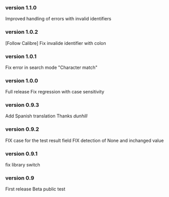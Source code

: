 ### version 1.1.0
Improved handling of errors with invalid identifiers

### version 1.0.2
[Follow Calibre] Fix invalide identifier with colon

### version 1.0.1
Fix error in search mode "Character match"

### version 1.0.0
Full release
Fix regression with case sensitivity

### version 0.9.3
Add Spanish translation
Thanks *dunhill*

### version 0.9.2
FIX case for the test result field
FIX detection of None and inchanged value

### version 0.9.1
fix library switch

### version 0.9
First release
Beta public test
